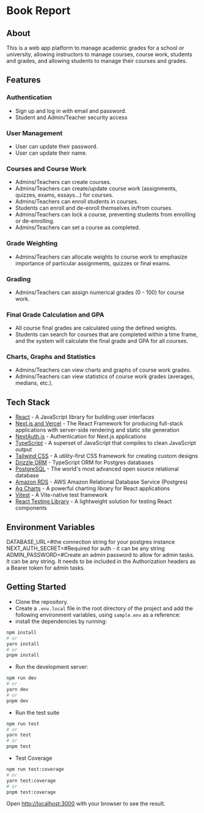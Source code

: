 # Book Report

## About

This is a web app platform to manage academic grades for a school or university, allowing instructors to manage courses, course work, students and grades, and allowing students to manage their courses and grades.

## Features

### Authentication

- Sign up and log in with email and password.
- Student and Admin/Teacher security access

### User Management

- User can update their password.
- User can update their name.

### Courses and Course Work

- Admins/Teachers can create courses.
- Admins/Teachers can create/update course work (assignments, quizzes, exams, essays...) for courses.
- Admins/Teachers can enroll students in courses.
- Students can enroll and de-enroll themselves in/from courses.
- Admins/Teachers can lock a course, preventing students from enrolling or de-enrolling.
- Admins/Teachers can set a course as completed.

### Grade Weighting

- Admins/Teachers can allocate weights to course work to emphasize importance of particular assignments, quizzes or final exams.

### Grading

- Admins/Teachers can assign numerical grades (0 - 100) for course work.

### Final Grade Calculation and GPA

- All course final grades are calculated using the defined weights.
- Students can search for courses that are completed within a time frame, and the system will calculate the final grade and GPA for all courses.

### Charts, Graphs and Statistics

- Admins/Teachers can view charts and graphs of course work grades.
- Admins/Teachers can view statistics of course work grades (averages, medians, etc.).

## Tech Stack

- [React](https://reactjs.org/) - A JavaScript library for building user interfaces
- [Next.js and Vercel](https://nextjs.org/) - The React Framework for producing full-stack applications with server-side rendering and static site generation
- [NextAuth.js](https://next-auth.js.org/) - Authentication for Next.js applications
- [TypeScript](https://www.typescriptlang.org/) - A superset of JavaScript that compiles to clean JavaScript output
- [Tailwind CSS](https://tailwindcss.com/) - A utility-first CSS framework for creating custom designs
- [Drizzle ORM](https://orm.drizzle.team/) - TypeScript ORM for Postgres databases
- [PostgreSQL](https://www.postgresql.org/) - The world's most advanced open source relational database
- [Amazon RDS](https://aws.amazon.com/rds/) - AWS Amazon Relational Database Service (Postgres)
- [Ag Charts](https://www.ag-grid.com/charts/react/quick-start/) - A powerful charting library for React applications
- [Vitest](https://vitest.dev/) - A Vite-native test framework
- [React Testing Library](https://testing-library.com/docs/react-testing-library/intro/) - A lightweight solution for testing React components

## Environment Variables

DATABASE_URL=#the connection string for your postgres instance
NEXT_AUTH_SECRET=#Required for auth - it can be any string
ADMIN_PASSWORD=#Create an admin password to allow for admin tasks. It can be any string. It needs to be included in the Authorization headers as a Bearer token for admin tasks.

## Getting Started

- Clone the repository.
- Create a `.env.local` file in the root directory of the project and add the following environment variables, using `sample.env` as a reference:
- install the dependencies by running:

```bash
npm install
# or
yarn install
# or
pnpm install
```

- Run the development server:

```bash
npm run dev
# or
yarn dev
# or
pnpm dev
```

- Run the test suite

```bash
npm run test
# or
yarn test
# or
pnpm test
```

- Test Coverage

```bash
npm run test:coverage
# or
yarn test:coverage
# or
pnpm test:coverage
```

Open [http://localhost:3000](http://localhost:3000) with your browser to see the result.
